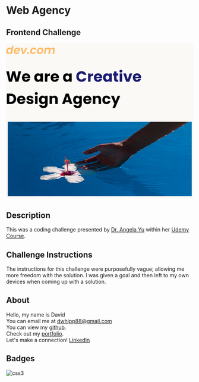 # Web Agency

## Frontend Challenge

![app image](./assets/images/app-image.png)

## Description

This was a coding challenge presented by [Dr. Angela Yu](https://www.udemy.com/user/4b4368a3-b5c8-4529-aa65-2056ec31f37e/) within her [Udemy Course](https://www.udemy.com/course/the-complete-web-development-bootcamp/).

## Challenge Instructions

The instructions for this challenge were purposefully vague; allowing me more freedom with the solution. I was given a goal and then left to my own devices when coming up with a solution.

## About

Hello, my name is David  
You can email me at [dwhipp88@gmail.com](mailto:dwhipp88@gmail.com)  
You can view my [github](https://github.com/D-Whipp).  
Check out my [portfolio](https://splendid-ganache-f82581.netlify.app/).  
Let's make a connection! [LinkedIn](https://www.linkedin.com/in/david-w-079841213/)

## Badges

![css3](https://img.shields.io/badge/css3-CascadingStyleSheets-darkblue)
